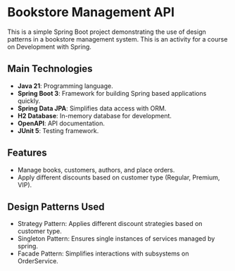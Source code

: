 # Bookstore Management API

This is a simple Spring Boot project demonstrating the use of design patterns in a bookstore management system.
This is an activity for a course on Development with Spring.

## Main Technologies

- **Java 21**: Programming language.
- **Spring Boot 3**: Framework for building Spring based applications quickly.
- **Spring Data JPA**: Simplifies data access with ORM.
- **H2 Database**: In-memory database for development.
- **OpenAPI**: API documentation.
- **JUnit 5**: Testing framework.

## Features

- Manage books, customers, authors, and place orders.
- Apply different discounts based on customer type (Regular, Premium, VIP).

## Design Patterns Used

- Strategy Pattern: Applies different discount strategies based on customer type.
- Singleton Pattern: Ensures single instances of services managed by spring.
- Facade Pattern: Simplifies interactions with subsystems on OrderService.
